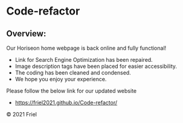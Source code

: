 # Code-refactor

## Overview:

Our Horiseon home webpage is back online and fully functional!
  * Link for Search Engine Optimization has been repaired.
  * Image description tags have been placed for easier accessibility.
  * The coding has been cleaned and condensed. 
  * We hope you enjoy your experience.

Please follow the below link for our updated website
  * https://friel2021.github.io/Code-refactor/

© 2021 Friel
  
  


  
